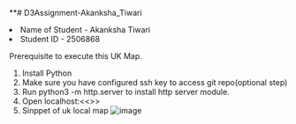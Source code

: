 **# D3Assignment-Akanksha_Tiwari
<li> Name of Student - Akanksha Tiwari
<li> Student ID - 2506868


Prerequisite to execute this UK Map.

1) Install Python
2) Make sure you have configured ssh key to access git repo(optional step)
3) Run python3 -m http.server to install http server module.
4) Open localhost:<<<port-number>>>
5) Sinppet of uk local map
![image](https://user-images.githubusercontent.com/52241471/200914861-7664e076-1652-425d-b48c-500bcb5e2fda.png)



